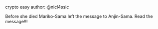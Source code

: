 crypto easy author: @nicl4ssic

Before she died Mariko-Sama left the message to Anjin-Sama. Read the message!!!
